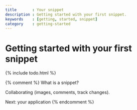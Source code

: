 ```yaml
---
title       : Your snippet
description : Getting started with your first snippet.
keywords    : [getting, started, snippet]
category    : getting-started
---
```


# Getting started with your first snippet

{% include todo.html %}

{% comment %}
  What is a snippet?

  Collaborating (images, comments, track changes).

  Next: your application
{% endcomment %}
